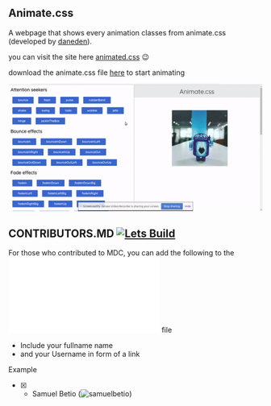 ## Animate.css 

A webpage that shows every animation classes from animate.css (developed by [daneden](https://github.com/daneden)).

you can visit the site here [animated.css](https://wonexo.github.io/animatecss)
:wink:

download the animate.css file [here](https://github.com/daneden/animate.css) to start animating

![Animation example](img/687474703a2f2f7265732e636c6f7564696e6172792e636f6d2f64666435647975686f2f696d6167652f75706c6f61642f76313530393039323939302f616e696d6174656373735f6a6d306b68712e676966.gif)

## CONTRIBUTORS.MD [![Lets Build](https://cdn.rawgit.com/sindresorhus/awesome/d7305f38d29fed78fa85652e3a63e154dd8e8829/media/badge.svg)](https://github.com/sindresorhus/awesome)
For those who contributed to MDC, you can add the following to the ![CONTRIBUTORS.md](./CONTRIBUTORS.md) file
* Include your fullname name 
* and your Username in form of a link

Example 
 - [x] * Samuel Betio (![samuelbetio](https://github.com/samuelbetio))
